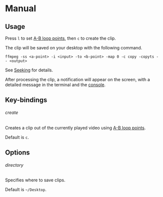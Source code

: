 # Manual

## Usage

Press `l` to set [A-B loop points], then `c` to create the clip.

[A-B loop points]: https://mpv.io/manual/master/#command-interface-ab-loop

The clip will be saved on your desktop with the following command.

```
ffmpeg -ss <a-point> -i <input> -to <b-point> -map 0 -c copy -copyts -- <output>
```

See [Seeking] for details.

[Seeking]: https://trac.ffmpeg.org/wiki/Seeking

After processing the clip, a notification will appear on the screen,
with a detailed message in the terminal and the [console].

[Console]: https://mpv.io/manual/master/#console

## Key-bindings

###### create

Creates a clip out of the currently played video using [A-B loop points].

[A-B loop points]: https://mpv.io/manual/master/#command-interface-ab-loop

Default is `c`.

## Options

###### directory

Specifies where to save clips.

Default is `~/Desktop`.

